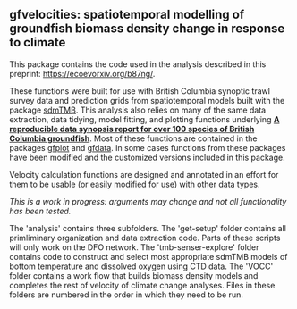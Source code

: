 ## gfvelocities: spatiotemporal modelling of groundfish biomass density change in response to climate

This package contains the code used in the analysis described in this preprint: https://ecoevorxiv.org/b87ng/.

These functions were built for use with British Columbia synoptic trawl survey data and prediction grids from spatiotemporal models built with the package [sdmTMB](https://pbs-assess.github.io/sdmTMB/index.html).
This analysis also relies on many of the same data extraction, data tidying, model fitting, and plotting functions underlying **[A reproducible data synopsis report for over 100 species of British Columbia groundfish](http://www.dfo-mpo.gc.ca/csas-sccs/Publications/ResDocs-DocRech/2019/2019_041-eng.html)**. Most of these functions are contained in the packages [gfplot](https://github.com/pbs-assess/gfplot) and [gfdata](https://github.com/pbs-assess/gfdata). In some cases functions from these packages have been modified and the customized versions included in this package. 

Velocity calculation functions are designed and annotated in an effort for them to be usable (or easily modified for use) with other data types. 

*This is a work in progress: arguments may change and not all functionality has been tested.*

The 'analysis' contains three subfolders. 
The 'get-setup' folder contains all primliminary organization and data extraction code. 
Parts of these scripts will only work on the DFO network.
The 'tmb-senser-explore' folder contains code to construct and select most appropriate sdmTMB models of bottom temperature and dissolved oxygen using CTD data. 
The 'VOCC' folder contains a work flow that builds biomass density models and completes the rest of velocity of climate change analyses.  Files in these folders are numbered in the order in which they need to be run. 
